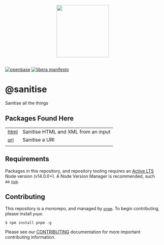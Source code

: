 <div align="center">
  <img width="170" src="https://raw.githubusercontent.com/shellscape/sanitise/master/assets/base.svg?token=AAASUU2SBUDY576L5EQ4H4TBOFXVI" /><br/><br/>
</div>

[![openbase](https://img.shields.io/badge/view%20on-openbase-blue)](https://openbase.com/search?q=%2540sanitise)
[![libera manifesto](https://img.shields.io/badge/libera-manifesto-lightgrey.svg)](https://liberamanifesto.com)

# @sanitise

Sanitise all the things

## Packages Found Here

|                       |                                     |
| --------------------- | ----------------------------------- |
| [html](packages/html) | Sanitise HTML and XML from an input |
| [uri](packages/uri)   | Sanitise a URI                      |
|                       |                                     |

## Requirements

Packages in this repository, and repository tooling requires an [Active LTS](https://github.com/nodejs/Release) Node version (v14.0.0+).
A Node Version Manager is recommended, such as [`nvm`](https://github.com/nvm-sh/nvm#installing-and-updating).

## Contributing

This repository is a monorepo, and managed by [`pnpm`](https://pnpm.io). To begin contributing, please install `pnpm`:

```console
$ npm install pnpm -g
```

Please see our [CONTRIBUTING]('./.github/CONTRIBUTING.md') documentation for more important contributing information.
